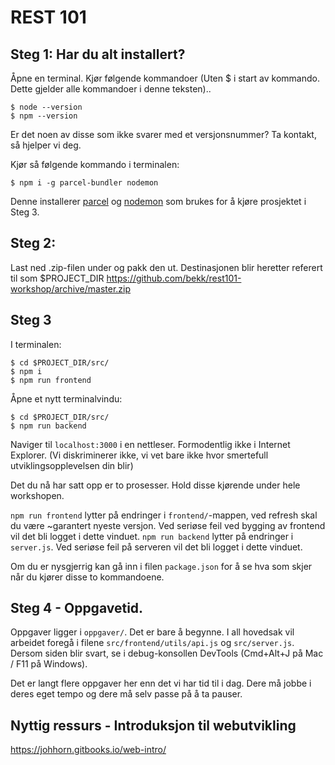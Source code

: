 # REST 101

## Steg 1: Har du alt installert?

Åpne en terminal. Kjør følgende kommandoer (Uten $ i start av kommando. Dette gjelder alle kommandoer i denne teksten)..
```
$ node --version
$ npm --version
```

Er det noen av disse som ikke svarer med et versjonsnummer? Ta kontakt, så hjelper vi deg.

Kjør så følgende kommando i terminalen:
```
$ npm i -g parcel-bundler nodemon
```
Denne installerer [parcel](https://parceljs.org/) og [nodemon](https://nodemon.io/) som brukes for å kjøre prosjektet i Steg 3. 

## Steg 2:
Last ned .zip-filen under og pakk den ut. Destinasjonen blir heretter referert til som $PROJECT_DIR
https://github.com/bekk/rest101-workshop/archive/master.zip

## Steg 3

I terminalen:
```
$ cd $PROJECT_DIR/src/
$ npm i
$ npm run frontend
```

Åpne et nytt terminalvindu:
```
$ cd $PROJECT_DIR/src/
$ npm run backend
```

Naviger til `localhost:3000` i en nettleser. Formodentlig ikke i Internet Explorer. (Vi diskriminerer ikke, vi vet bare ikke hvor smertefull utviklingsopplevelsen din blir)

Det du nå har satt opp er to prosesser. Hold disse kjørende under hele workshopen.

`npm run frontend` lytter på endringer i `frontend/`-mappen, ved refresh skal du være ~garantert nyeste versjon. Ved seriøse feil ved bygging av frontend vil det bli logget i dette vinduet.
`npm run backend` lytter på endringer i `server.js`. Ved seriøse feil på serveren vil det bli logget i dette vinduet.

Om du er nysgjerrig kan gå inn i filen `package.json` for å se hva som skjer når du kjører disse to kommandoene.

## Steg 4 - Oppgavetid.
Oppgaver ligger i `oppgaver/`. Det er bare å begynne. I all hovedsak vil arbeidet foregå i filene `src/frontend/utils/api.js` og `src/server.js`.
Dersom siden blir svart, se i debug-konsollen DevTools (Cmd+Alt+J på Mac / F11 på Windows). 

Det er langt flere oppgaver her enn det vi har tid til i dag. Dere må jobbe i deres eget tempo og dere må selv passe på å ta pauser.  

## Nyttig ressurs - Introduksjon til webutvikling
https://johhorn.gitbooks.io/web-intro/
